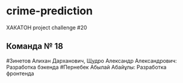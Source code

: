 # crime-prediction
ХАКАТОН project challenge #20
## Команда № 18
#Зинетов Алихан Дарханович, Щудро Александр Александрович: Paзработка бэкенда
#Пернебек Абылай Абайұлы: Разработка фронтенда 


